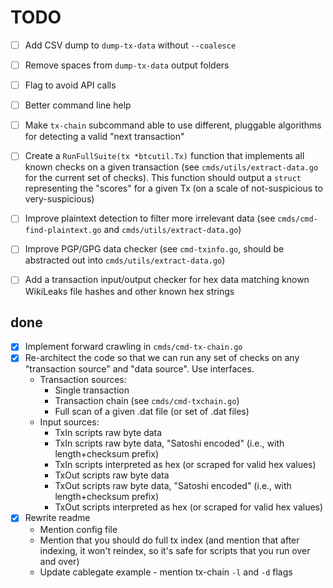 # TODO

- [ ] Add CSV dump to `dump-tx-data` without `--coalesce`
- [ ] Remove spaces from `dump-tx-data` output folders
- [ ] Flag to avoid API calls
- [ ] Better command line help
- [ ] Make `tx-chain` subcommand able to use different, pluggable algorithms for detecting a valid "next transaction"
- [ ] Create a `RunFullSuite(tx *btcutil.Tx)` function that implements all known checks on a given transaction (see `cmds/utils/extract-data.go` for the current set of checks).  This function should output a `struct` representing the "scores" for a given Tx (on a scale of not-suspicious to very-suspicious)
- [ ] Improve plaintext detection to filter more irrelevant data (see `cmds/cmd-find-plaintext.go` and `cmds/utils/extract-data.go`)
- [ ] Improve PGP/GPG data checker (see `cmd-txinfo.go`, should be abstracted out into `cmds/utils/extract-data.go`)
- [ ] Add a transaction input/output checker for hex data matching known WikiLeaks file hashes and other known hex strings


## done

- [x] Implement forward crawling in `cmds/cmd-tx-chain.go`
- [x] Re-architect the code so that we can run any set of checks on any "transaction source" and "data source".  Use interfaces.
    - Transaction sources:
        - Single transaction
        - Transaction chain (see `cmds/cmd-txchain.go`)
        - Full scan of a given .dat file (or set of .dat files)
    - Input sources:
        - TxIn scripts raw byte data
        - TxIn scripts raw byte data, "Satoshi encoded" (i.e., with length+checksum prefix)
        - TxIn scripts interpreted as hex (or scraped for valid hex values)
        - TxOut scripts raw byte data
        - TxOut scripts raw byte data, "Satoshi encoded" (i.e., with length+checksum prefix)
        - TxOut scripts interpreted as hex (or scraped for valid hex values)
- [x] Rewrite readme
    - Mention config file
    - Mention that you should do full tx index (and mention that after indexing, it won't reindex, so it's safe for scripts that you run over and over)
    - Update cablegate example - mention tx-chain `-l` and `-d` flags